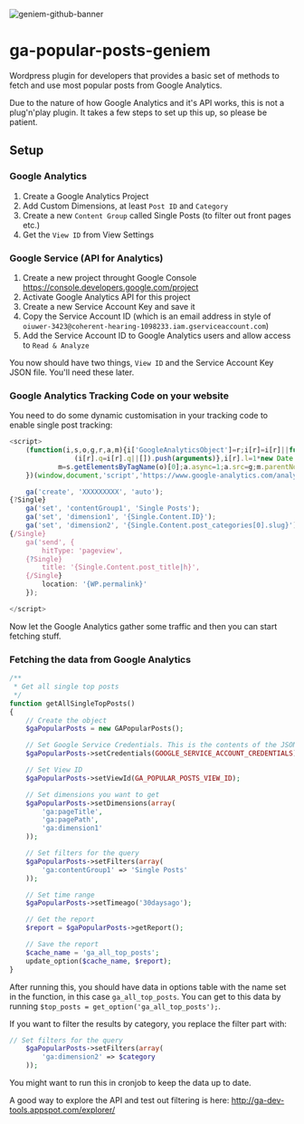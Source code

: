 ![geniem-github-banner](https://cloud.githubusercontent.com/assets/5691777/14319886/9ae46166-fc1b-11e5-9630-d60aa3dc4f9e.png)
# ga-popular-posts-geniem
Wordpress plugin for developers that provides a basic set of methods to fetch and use most popular posts from Google Analytics.

Due to the nature of how Google Analytics and it's API works, this is not a plug'n'play plugin. It takes a few steps to set up this up, so please be patient.

## Setup ##

### Google Analytics ###
1. Create a Google Analytics Project
2. Add Custom Dimensions, at least `Post ID` and `Category`
3. Create a new `Content Group` called Single Posts (to filter out front pages etc.)
4. Get the `View ID` from View Settings

### Google Service (API for Analytics) ###
1. Create a new project throught Google Console https://console.developers.google.com/project
2. Activate Google Analytics API for this project
3. Create a new Service Account Key and save it
4. Copy the Service Account ID (which is an email address in style of `oiuwer-3423@coherent-hearing-1098233.iam.gserviceaccount.com`)
5. Add the Service Account ID to Google Analytics users and allow access to `Read & Analyze`

You now should have two things, `View ID` and the Service Account Key JSON file. You'll need these later.

### Google Analytics Tracking Code on your website

You need to do some dynamic customisation in your tracking code to enable single post tracking:

```javascript
<script>
    (function(i,s,o,g,r,a,m){i['GoogleAnalyticsObject']=r;i[r]=i[r]||function(){
                (i[r].q=i[r].q||[]).push(arguments)},i[r].l=1*new Date();a=s.createElement(o),
            m=s.getElementsByTagName(o)[0];a.async=1;a.src=g;m.parentNode.insertBefore(a,m)
    })(window,document,'script','https://www.google-analytics.com/analytics.js','ga');

    ga('create', 'XXXXXXXXX', 'auto');
{?Single}
    ga('set', 'contentGroup1', 'Single Posts');
    ga('set', 'dimension1', '{Single.Content.ID}');
    ga('set', 'dimension2', '{Single.Content.post_categories[0].slug}');
{/Single}
    ga('send', {
        hitType: 'pageview',
	{?Single}
		title: '{Single.Content.post_title|h}',
	{/Single}
		location: '{WP.permalink}'
    });

</script>
```
Now let the Google Analytics gather some traffic and then you can start fetching stuff.

### Fetching the data from Google Analytics ###
```php
/**
 * Get all single top posts
 */
function getAllSingleTopPosts()
{
    // Create the object
    $gaPopularPosts = new GAPopularPosts();

    // Set Google Service Credentials. This is the contents of the JSON file mentioned earlier
    $gaPopularPosts->setCredentials(GOOGLE_SERVICE_ACCOUNT_CREDENTIALS);

    // Set View ID
    $gaPopularPosts->setViewId(GA_POPULAR_POSTS_VIEW_ID);

    // Set dimensions you want to get
    $gaPopularPosts->setDimensions(array(
        'ga:pageTitle',
        'ga:pagePath',
        'ga:dimension1'
    ));

    // Set filters for the query
    $gaPopularPosts->setFilters(array(
        'ga:contentGroup1' => 'Single Posts'
    ));

    // Set time range
    $gaPopularPosts->setTimeago('30daysago');

    // Get the report
    $report = $gaPopularPosts->getReport();

    // Save the report
    $cache_name = 'ga_all_top_posts';
    update_option($cache_name, $report);
}
```
After running this, you should have data in options table with the name set in the function, in this case `ga_all_top_posts`. You can get to this data by running `$top_posts = get_option('ga_all_top_posts');`.

If you want to filter the results by category, you replace the filter part with:
```php
// Set filters for the query
    $gaPopularPosts->setFilters(array(
        'ga:dimension2' => $category
    ));
```
You might want to run this in cronjob to keep the data up to date.

A good way to explore the API and test out filtering is here: http://ga-dev-tools.appspot.com/explorer/
